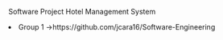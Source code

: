 Software Project 
Hotel Management System
<li>Group 1 ->https://github.com/jcara16/Software-Engineering</li>

